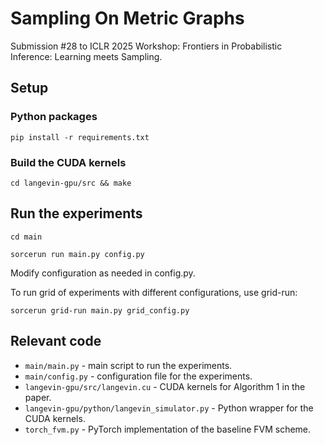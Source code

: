 # Sampling On Metric Graphs

Submission #28 to ICLR 2025 Workshop: Frontiers in Probabilistic Inference: Learning meets Sampling.

## Setup

### Python packages
`pip install -r requirements.txt`

### Build the CUDA kernels

`cd langevin-gpu/src && make`

## Run the experiments

`cd main`

`sorcerun run main.py config.py`

Modify configuration as needed in config.py.

To run grid of experiments with different configurations, use grid-run:

`sorcerun grid-run main.py grid_config.py`

## Relevant code

- `main/main.py` - main script to run the experiments.
- `main/config.py` - configuration file for the experiments.
- `langevin-gpu/src/langevin.cu` - CUDA kernels for Algorithm 1 in the paper.
- `langevin-gpu/python/langevin_simulator.py` - Python wrapper for the CUDA kernels.
- `torch_fvm.py` - PyTorch implementation of the baseline FVM scheme.
